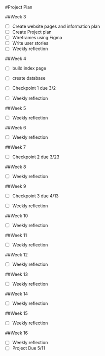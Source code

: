 #Project Plan

##Week 3
- [ ] Create website pages and information plan
- [ ] Create Project plan
- [ ] Wireframes using Figma
- [ ] Write user stories
- [ ] Weekly reflection

##Week 4
- [ ] build index page
- [ ] create database
- [ ] Checkpoint 1 due 3/2
- [ ] Weekly reflection


##Week 5
- [ ] Weekly reflection


##Week 6
- [ ] Weekly reflection


##Week 7
- [ ] Checkpoint 2 due 3/23

##Week 8
- [ ] Weekly reflection


##Week 9
- [ ] Checkpoint 3 due 4/13
- [ ] Weekly reflection


##Week 10
- [ ] Weekly reflection


##Week 11
- [ ] Weekly reflection


##Week 12
- [ ] Weekly reflection


##Week 13
- [ ] Weekly reflection


##Week 14
- [ ] Weekly reflection


##Week 15
- [ ] Weekly reflection


##Week 16
- [ ] Weekly reflection
- [ ] Project Due 5/11